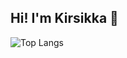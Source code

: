 ## Hi! I'm Kirsikka  👋
![Top Langs](https://github-readme-stats.vercel.app/api/top-langs/?username=kirsikkahiltunen&size_weight=0.5&count_weight=0.5&layout=compact&exclude_repo=ohtu_palautusrepositorio&card_width=350)

